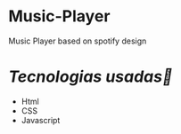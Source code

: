 # Music-Player
Music Player based on spotify design

# <em>Tecnologias usadas🚀</em>

<ul>
<li>Html</li>
<li>CSS</li>
<li>Javascript</li>
</ul>
<br>

